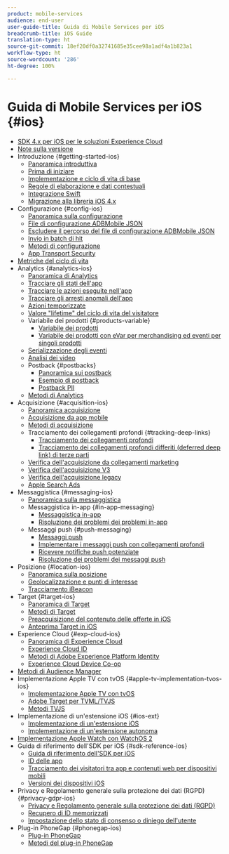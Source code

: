 ```yaml
---
product: mobile-services
audience: end-user
user-guide-title: Guida di Mobile Services per iOS
breadcrumb-title: iOS Guide
translation-type: ht
source-git-commit: 18ef20df0a32741685e35cee98a1adf4a1b823a1
workflow-type: ht
source-wordcount: '286'
ht-degree: 100%

---
```



# Guida di Mobile Services per iOS {#ios}

+ [SDK 4.x per iOS per le soluzioni Experience Cloud](overview.md)
+ [Note sulla versione](rel-notes.md)
+ Introduzione {#getting-started-ios}
   + [Panoramica introduttiva](getting-started/getting-started.md)
   + [Prima di iniziare](getting-started/requirements.md)
   + [Implementazione e ciclo di vita di base](getting-started/dev-qs.md)
   + [Regole di elaborazione e dati contestuali](getting-started/proc-rules.md)
   + [Integrazione Swift](getting-started/swift-integration.md)
   + [Migrazione alla libreria iOS 4.x](getting-started/migration-v3.md)
+ Configurazione {#config-ios}
   + [Panoramica sulla configurazione](configuration/configuration.md)
   + [File di configurazione ADBMobile JSON](configuration/json-config/json-config.md)
   + [Escludere il percorso del file di configurazione ADBMobile JSON](configuration/json-config/json-config-remote.md)
   + [Invio in batch di hit](configuration/hit-batching.md)
   + [Metodi di configurazione](configuration/sdk-methods.md)
   + [App Transport Security](configuration/app-transport-security.md)
+ [Metriche del ciclo di vita](metrics.md)
+ Analytics {#analytics-ios}
   + [Panoramica di Analytics](analytics-main/analytics-main.md)
   + [Tracciare gli stati dell&#39;app](analytics-main/states.md)
   + [Tracciare le azioni eseguite nell&#39;app](analytics-main/actions.md)
   + [Tracciare gli arresti anomali dell&#39;app](analytics-main/crashes.md)
   + [Azioni temporizzate](analytics-main/timed-actions.md)
   + [Valore &quot;lifetime&quot; del ciclo di vita del visitatore](analytics-main/lifetime-value.md)
   + Variabile dei prodotti {#products-variable}
      + [Variabile dei prodotti](analytics-main/products/products.md)
      + [Variabile dei prodotti con eVar per merchandising ed eventi per singoli prodotti](analytics-main/products/products-variable-evars-events.md)
   + [Serializzazione degli eventi](analytics-main/event-serialization.md)
   + [Analisi dei video](analytics-main/video-qs.md)
   + Postback {#postbacks}
      + [Panoramica sui postback](analytics-main/postback/postback.md)
      + [Esempio di postback](analytics-main/postback/postback-example.md)
      + [Postback PII](analytics-main/postback/c-pii-postbacks.md)
   + [Metodi di Analytics](analytics-main/analytics-methods.md)
+ Acquisizione {#acquisition-ios}
   + [Panoramica acquisizione](acquisition-main/acquisition-main.md)
   + [Acquisizione da app mobile](acquisition-main/acquisition.md)
   + [Metodi di acquisizione](acquisition-main/c-acquisition-methods.md)
   + Tracciamento dei collegamenti profondi {#tracking-deep-links}
      + [Tracciamento dei collegamenti profondi](acquisition-main/tracking-deep-links/tracking-deep-links.md)
      + [Tracciamento dei collegamenti profondi differiti (deferred deep link) di terze parti](acquisition-main/tracking-deep-links/c-tracking-3rd-party-deep-deferred-links.md)
   + [Verifica dell&#39;acquisizione da collegamenti marketing](acquisition-main/t-testing-marketing-link-acquisition.md)
   + [Verifica dell&#39;acquisizione V3](acquisition-main/t-testing-version-3-acquisition.md)
   + [Verifica dell&#39;acquisizione legacy](acquisition-main/t-testing-acquisition.md)
   + [Apple Search Ads](acquisition-main/c-apple-search-ads.md)
+ Messaggistica {#messaging-ios}
   + [Panoramica sulla messaggistica](messaging-main/messaging-main.md)
   + Messaggistica in-app {#in-app-messaging}
      + [Messaggistica in-app](messaging-main/messaging/messaging.md)
      + [Risoluzione dei problemi dei problemi in-app](messaging-main/messaging/in-apps-ts.md)
   + Messaggi push {#push-messaging}
      + [Messaggi push](messaging-main/push-messaging/push-messaging.md)
      + [Implementare i messaggi push con collegamenti profondi](messaging-main/push-messaging/t-mob-imp-push-deeplinking-ios-4x.md)
      + [Ricevere notifiche push potenziate](messaging-main/push-messaging/c-set-up-rich-push-notif-ios.md)
      + [Risoluzione dei problemi dei messaggi push](messaging-main/push-messaging/c-troubleshooting-push-messaging.md)
+ Posizione {#location-ios}
   + [Panoramica sulla posizione](location/location.md)
   + [Geolocalizzazione e punti di interesse](location/geo-poi.md)
   + [Tracciamento iBeacon](location/ibeacon.md)
+ Target {#target-ios}
   + [Panoramica di Target](target-main/target-main.md)
   + [Metodi di Target](target-main/c-target-methods.md)
   + [Preacquisizione del contenuto delle offerte in iOS](target-main/c-mob-target-prefetch-ios.md)
   + [Anteprima Target in iOS](target-main/c-mob-target-preview-ios.md)
+ Experience Cloud {#exp-cloud-ios}
   + [Panoramica di Experience Cloud](marketing-cloud/marketing-cloud.md)
   + [Experience Cloud ID](marketing-cloud/mcvid.md)
   + [Metodi di Adobe Experience Platform Identity](marketing-cloud/mc-methods.md)
   + [Experience Cloud Device Co-op](marketing-cloud/t-mob-mc-device-coop-ios-.md)
+ [Metodi di Audience Manager](amm/aam-methods.md)
+ Implementazione Apple TV con tvOS {#apple-tv-implementation-tvos-ios}
   + [Implementazione Apple TV con tvOS](apple-tv-implementation-tvos/apple-tv-implementation-tvos.md)
   + [Adobe Target per TVML/TVJS](apple-tv-implementation-tvos/target-for-tvml-tvjs.md)
   + [Metodi TVJS](apple-tv-implementation-tvos/tvjs-methods.md)
+ Implementazione di un&#39;estensione iOS {#ios-ext}
   + [Implementazione di un&#39;estensione iOS](ios-ext/ios-ext.md)
   + [Implementazione di un&#39;estensione autonoma](ios-ext/c-stand-alone-extension-implementation.md)
+ [Implementazione Apple Watch con WatchOS 2](apple-watch-implementation-watchkit.md)
+ Guida di riferimento dell&#39;SDK per iOS {#sdk-reference-ios}
   + [Guida di riferimento dell&#39;SDK per iOS](reference/reference.md)
   + [ID delle app](reference/app-ids.md)
   + [Tracciamento dei visitatori tra app e contenuti web per dispositivi mobili](reference/hybrid-app.md)
   + [Versioni dei dispositivi iOS](reference/device-versions.md)
+ Privacy e Regolamento generale sulla protezione dei dati (RGPD) {#privacy-gdpr-ios}
   + [Privacy e Regolamento generale sulla protezione dei dati (RGPD)](c-mob-privacy-gdpr-ios/c-mob-privacy-gdpr-ios.md)
   + [Recupero di ID memorizzati](c-mob-privacy-gdpr-ios/c-mob-gdpr-ret-stored-ids-ios.md)
   + [Impostazione dello stato di consenso o diniego dell&#39;utente](c-mob-privacy-gdpr-ios/privacy.md)
+ Plug-in PhoneGap {#phonegap-ios}
   + [Plug-in PhoneGap](phonegap/phonegap.md)
   + [Metodi del plug-in PhoneGap](phonegap/phonegap-methods.md)
